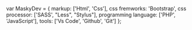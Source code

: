 var MaskyDev = {
    markup: ['Html', 'Css'],
    css fremworks: 'Bootstrap',
    css processor: ['SASS', "Less", "Stylus"],
    programming language: ['PHP', 'JavaScript'],
    tools: ['Vs Code', 'Github', 'Git']
};
